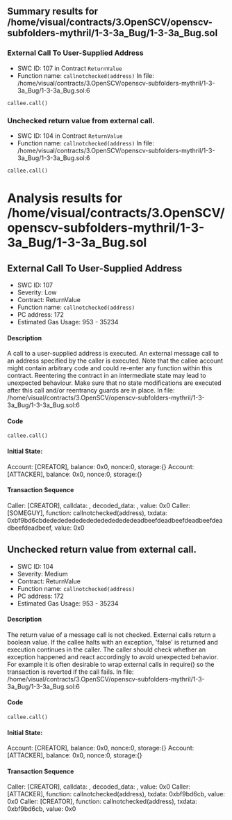 ## Summary results for /home/visual/contracts/3.OpenSCV/openscv-subfolders-mythril/1-3-3a_Bug/1-3-3a_Bug.sol
### External Call To User-Supplied Address
- SWC ID: 107 in Contract `ReturnValue`
- Function name: `callnotchecked(address)`
In file: /home/visual/contracts/3.OpenSCV/openscv-subfolders-mythril/1-3-3a_Bug/1-3-3a_Bug.sol:6
```
callee.call()
```
### Unchecked return value from external call.
- SWC ID: 104 in Contract `ReturnValue`
- Function name: `callnotchecked(address)`
In file: /home/visual/contracts/3.OpenSCV/openscv-subfolders-mythril/1-3-3a_Bug/1-3-3a_Bug.sol:6
```
callee.call()
```
# Analysis results for /home/visual/contracts/3.OpenSCV/openscv-subfolders-mythril/1-3-3a_Bug/1-3-3a_Bug.sol

## External Call To User-Supplied Address
- SWC ID: 107
- Severity: Low
- Contract: ReturnValue
- Function name: `callnotchecked(address)`
- PC address: 172
- Estimated Gas Usage: 953 - 35234

#### Description

A call to a user-supplied address is executed.
An external message call to an address specified by the caller is executed. Note that the callee account might contain arbitrary code and could re-enter any function within this contract. Reentering the contract in an intermediate state may lead to unexpected behaviour. Make sure that no state modifications are executed after this call and/or reentrancy guards are in place.
In file: /home/visual/contracts/3.OpenSCV/openscv-subfolders-mythril/1-3-3a_Bug/1-3-3a_Bug.sol:6

#### Code

```
callee.call()
```

#### Initial State:

Account: [CREATOR], balance: 0x0, nonce:0, storage:{}
Account: [ATTACKER], balance: 0x0, nonce:0, storage:{}

#### Transaction Sequence

Caller: [CREATOR], calldata: , decoded_data: , value: 0x0
Caller: [SOMEGUY], function: callnotchecked(address), txdata: 0xbf9bd6cbdededededededededededededeadbeefdeadbeefdeadbeefdeadbeefdeadbeef, value: 0x0


## Unchecked return value from external call.
- SWC ID: 104
- Severity: Medium
- Contract: ReturnValue
- Function name: `callnotchecked(address)`
- PC address: 172
- Estimated Gas Usage: 953 - 35234

#### Description

The return value of a message call is not checked.
External calls return a boolean value. If the callee halts with an exception, 'false' is returned and execution continues in the caller. The caller should check whether an exception happened and react accordingly to avoid unexpected behavior. For example it is often desirable to wrap external calls in require() so the transaction is reverted if the call fails.
In file: /home/visual/contracts/3.OpenSCV/openscv-subfolders-mythril/1-3-3a_Bug/1-3-3a_Bug.sol:6

#### Code

```
callee.call()
```

#### Initial State:

Account: [CREATOR], balance: 0x0, nonce:0, storage:{}
Account: [ATTACKER], balance: 0x0, nonce:0, storage:{}

#### Transaction Sequence

Caller: [CREATOR], calldata: , decoded_data: , value: 0x0
Caller: [ATTACKER], function: callnotchecked(address), txdata: 0xbf9bd6cb, value: 0x0
Caller: [CREATOR], function: callnotchecked(address), txdata: 0xbf9bd6cb, value: 0x0


